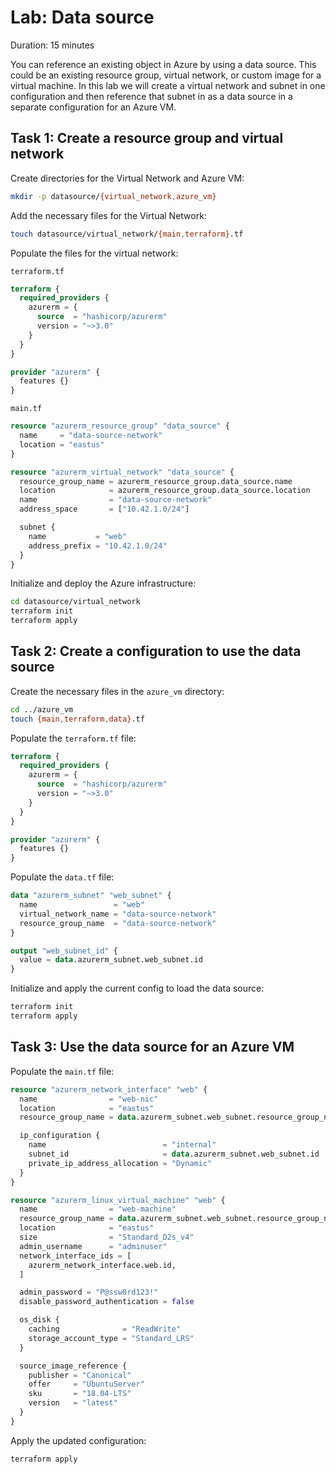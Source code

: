# Lab: Data source

Duration: 15 minutes

You can reference an existing object in Azure by using a data source. This could be an existing resource group, virtual network, or custom image for a virtual machine. In this lab we will create a virtual network and subnet in one configuration and then reference that subnet in as a data source in a separate configuration for an Azure VM.

## Task 1: Create a resource group and virtual network

Create directories for the Virtual Network and Azure VM:

```bash
mkdir -p datasource/{virtual_network,azure_vm}
```

Add the necessary files for the Virtual Network:

```bash
touch datasource/virtual_network/{main,terraform}.tf
```

Populate the files for the virtual network:

`terraform.tf`

```terraform
terraform {
  required_providers {
    azurerm = {
      source  = "hashicorp/azurerm"
      version = "~>3.0"
    }
  }
}

provider "azurerm" {
  features {}
}
```

`main.tf`

```terraform
resource "azurerm_resource_group" "data_source" {
  name     = "data-source-network"
  location = "eastus"
}

resource "azurerm_virtual_network" "data_source" {
  resource_group_name = azurerm_resource_group.data_source.name
  location            = azurerm_resource_group.data_source.location
  name                = "data-source-network"
  address_space       = ["10.42.1.0/24"]

  subnet {
    name           = "web"
    address_prefix = "10.42.1.0/24"
  }
}
```

Initialize and deploy the Azure infrastructure:

```bash
cd datasource/virtual_network
terraform init
terraform apply
```

## Task 2: Create a configuration to use the data source

Create the necessary files in the `azure_vm` directory:

```bash
cd ../azure_vm
touch {main,terraform,data}.tf
```

Populate the `terraform.tf` file:

```terraform
terraform {
  required_providers {
    azurerm = {
      source  = "hashicorp/azurerm"
      version = "~>3.0"
    }
  }
}

provider "azurerm" {
  features {}
}
```

Populate the `data.tf` file:

```terraform
data "azurerm_subnet" "web_subnet" {
  name                 = "web"
  virtual_network_name = "data-source-network"
  resource_group_name  = "data-source-network"
}

output "web_subnet_id" {
  value = data.azurerm_subnet.web_subnet.id
}
```

Initialize and apply the current config to load the data source:

```bash
terraform init
terraform apply
```

## Task 3: Use the data source for an Azure VM

Populate the `main.tf` file:

```terraform
resource "azurerm_network_interface" "web" {
  name                = "web-nic"
  location            = "eastus"
  resource_group_name = data.azurerm_subnet.web_subnet.resource_group_name

  ip_configuration {
    name                          = "internal"
    subnet_id                     = data.azurerm_subnet.web_subnet.id
    private_ip_address_allocation = "Dynamic"
  }
}

resource "azurerm_linux_virtual_machine" "web" {
  name                = "web-machine"
  resource_group_name = data.azurerm_subnet.web_subnet.resource_group_name
  location            = "eastus"
  size                = "Standard_D2s_v4"
  admin_username      = "adminuser"
  network_interface_ids = [
    azurerm_network_interface.web.id,
  ]

  admin_password = "P@ssw0rd123!"
  disable_password_authentication = false

  os_disk {
    caching              = "ReadWrite"
    storage_account_type = "Standard_LRS"
  }

  source_image_reference {
    publisher = "Canonical"
    offer     = "UbuntuServer"
    sku       = "18.04-LTS"
    version   = "latest"
  }
}
```

Apply the updated configuration:

```bash
terraform apply
```